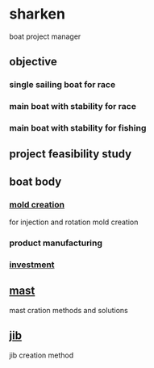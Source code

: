 # sharken
boat project manager

## objective 

### single sailing boat for race

### main boat with stability for race

### main boat with stability for fishing

## project feasibility study 

## boat body
### [mold creation](./body/mold.md)
for injection and rotation mold creation
### product manufacturing

### [investment](./body/investment.csv)

## [mast](./mast/mast.md)
mast cration methods and solutions
## [jib](./jib/jib.md)
jib creation method
